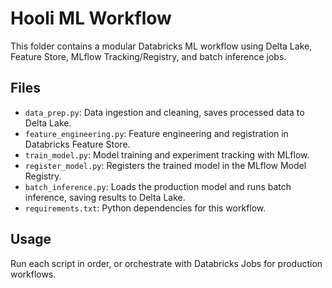 # Hooli ML Workflow

This folder contains a modular Databricks ML workflow using Delta Lake, Feature Store, MLflow Tracking/Registry, and batch inference jobs.

## Files
- `data_prep.py`: Data ingestion and cleaning, saves processed data to Delta Lake.
- `feature_engineering.py`: Feature engineering and registration in Databricks Feature Store.
- `train_model.py`: Model training and experiment tracking with MLflow.
- `register_model.py`: Registers the trained model in the MLflow Model Registry.
- `batch_inference.py`: Loads the production model and runs batch inference, saving results to Delta Lake.
- `requirements.txt`: Python dependencies for this workflow.

## Usage
Run each script in order, or orchestrate with Databricks Jobs for production workflows.
